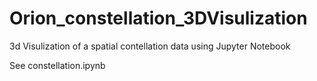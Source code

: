 # Orion_constellation_3DVisulization

3d Visulization of a spatial contellation data using Jupyter Notebook

See constellation.ipynb 
